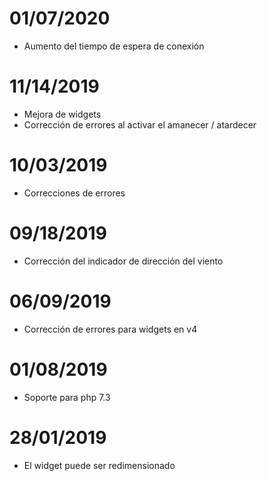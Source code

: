# 01/07/2020

- Aumento del tiempo de espera de conexión

# 11/14/2019

- Mejora de widgets
- Corrección de errores al activar el amanecer / atardecer

# 10/03/2019

- Correcciones de errores

# 09/18/2019

- Corrección del indicador de dirección del viento

# 06/09/2019

- Corrección de errores para widgets en v4

# 01/08/2019

- Soporte para php 7.3

# 28/01/2019

- El widget puede ser redimensionado
